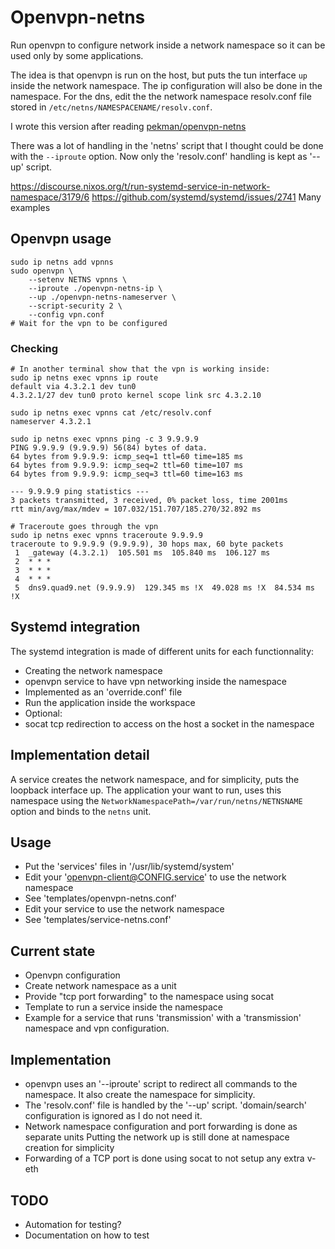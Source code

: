 Openvpn-netns
=============

Run openvpn to configure network inside a network namespace so it can be used
only by some applications.

The idea is that openvpn is run on the host, but puts the tun interface `up`
inside the network namespace. The ip configuration will also be done in the
namespace.
For the dns, edit the the network namespace resolv.conf file stored in
`/etc/netns/NAMESPACENAME/resolv.conf`.

I wrote this version after reading
[pekman/openvpn-netns](https://github.com/pekman/openvpn-netns)

There was a lot of handling in the 'netns' script that I thought could be done
with the `--iproute` option.
Now only the 'resolv.conf' handling is kept as '--up' script.

https://discourse.nixos.org/t/run-systemd-service-in-network-namespace/3179/6
https://github.com/systemd/systemd/issues/2741 Many examples

Openvpn usage
-------------

    sudo ip netns add vpnns
    sudo openvpn \
        --setenv NETNS vpnns \
        --iproute ./openvpn-netns-ip \
        --up ./openvpn-netns-nameserver \
        --script-security 2 \
        --config vpn.conf
    # Wait for the vpn to be configured

### Checking ###

    # In another terminal show that the vpn is working inside:
    sudo ip netns exec vpnns ip route
    default via 4.3.2.1 dev tun0
    4.3.2.1/27 dev tun0 proto kernel scope link src 4.3.2.10

    sudo ip netns exec vpnns cat /etc/resolv.conf
    nameserver 4.3.2.1

    sudo ip netns exec vpnns ping -c 3 9.9.9.9
    PING 9.9.9.9 (9.9.9.9) 56(84) bytes of data.
    64 bytes from 9.9.9.9: icmp_seq=1 ttl=60 time=185 ms
    64 bytes from 9.9.9.9: icmp_seq=2 ttl=60 time=107 ms
    64 bytes from 9.9.9.9: icmp_seq=3 ttl=60 time=163 ms

    --- 9.9.9.9 ping statistics ---
    3 packets transmitted, 3 received, 0% packet loss, time 2001ms
    rtt min/avg/max/mdev = 107.032/151.707/185.270/32.892 ms

    # Traceroute goes through the vpn
    sudo ip netns exec vpnns traceroute 9.9.9.9
    traceroute to 9.9.9.9 (9.9.9.9), 30 hops max, 60 byte packets
     1  _gateway (4.3.2.1)  105.501 ms  105.840 ms  106.127 ms
     2  * * *
     3  * * *
     4  * * *
     5  dns9.quad9.net (9.9.9.9)  129.345 ms !X  49.028 ms !X  84.534 ms !X


Systemd integration
-------------------

The systemd integration is made of different units for each functionnality:

* Creating the network namespace
* openvpn service to have vpn networking inside the namespace
 * Implemented as an 'override.conf' file
* Run the application inside the workspace
* Optional:
 * socat tcp redirection to access on the host a socket in the namespace


Implementation detail
---------------------

A service creates the network namespace, and for simplicity, puts the loopback
interface up.
The application your want to run, uses this namespace using the
`NetworkNamespacePath=/var/run/netns/NETNSNAME` option and binds to the `netns`
unit.

Usage
-----

* Put the 'services' files in '/usr/lib/systemd/system'
* Edit your 'openvpn-client@CONFIG.service' to use the network namespace
 * See 'templates/openvpn-netns.conf'
* Edit your service to use the network namespace
 * See 'templates/service-netns.conf'


Current state
-------------

* Openvpn configuration
* Create network namespace as a unit
* Provide "tcp port forwarding" to the namespace using socat
* Template to run a service inside the namespace
* Example for a service that runs 'transmission' with a 'transmission'
  namespace and vpn configuration.

Implementation
--------------

* openvpn uses an '--iproute' script to redirect all commands to the namespace.
  It also create the namespace for simplicity.
* The 'resolv.conf' file is handled by the '--up' script.
  'domain/search' configuration is ignored as I do not need it.
* Network namespace configuration and port forwarding is done as separate units
  Putting the network up is still done at namespace creation for simplicity
* Forwarding of a TCP port is done using socat to not setup any extra v-eth

TODO
----

* Automation for testing?
* Documentation on how to test
